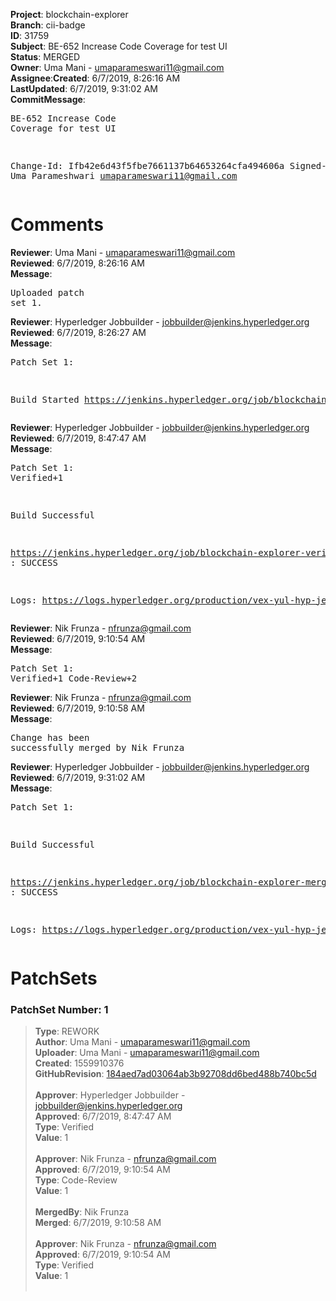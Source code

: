 <strong>Project</strong>: blockchain-explorer</br><strong>Branch</strong>: cii-badge<br><strong>ID</strong>: 31759<br><strong>Subject</strong>: BE-652 Increase Code Coverage for test UI<br><strong>Status</strong>: MERGED<br><strong>Owner</strong>: Uma Mani - umaparameswari11@gmail.com<br><strong>Assignee</strong>:<strong>Created</strong>: 6/7/2019, 8:26:16 AM<br><strong>LastUpdated</strong>: 6/7/2019, 9:31:02 AM<br><strong>CommitMessage</strong>:<br><pre>BE-652 Increase Code Coverage for test UI

Change-Id: Ifb42e6d43f5fbe7661137b64653264cfa494606a
Signed-off-by: Uma Parameshwari <umaparameswari11@gmail.com>
</pre><h1>Comments</h1><strong>Reviewer</strong>: Uma Mani - umaparameswari11@gmail.com<br><strong>Reviewed</strong>: 6/7/2019, 8:26:16 AM<br><strong>Message</strong>: <pre>Uploaded patch set 1.</pre><strong>Reviewer</strong>: Hyperledger Jobbuilder - jobbuilder@jenkins.hyperledger.org<br><strong>Reviewed</strong>: 6/7/2019, 8:26:27 AM<br><strong>Message</strong>: <pre>Patch Set 1:

Build Started https://jenkins.hyperledger.org/job/blockchain-explorer-verify-x86_64/197/</pre><strong>Reviewer</strong>: Hyperledger Jobbuilder - jobbuilder@jenkins.hyperledger.org<br><strong>Reviewed</strong>: 6/7/2019, 8:47:47 AM<br><strong>Message</strong>: <pre>Patch Set 1: Verified+1

Build Successful 

https://jenkins.hyperledger.org/job/blockchain-explorer-verify-x86_64/197/ : SUCCESS

Logs: https://logs.hyperledger.org/production/vex-yul-hyp-jenkins-3/blockchain-explorer-verify-x86_64/197</pre><strong>Reviewer</strong>: Nik Frunza - nfrunza@gmail.com<br><strong>Reviewed</strong>: 6/7/2019, 9:10:54 AM<br><strong>Message</strong>: <pre>Patch Set 1: Verified+1 Code-Review+2</pre><strong>Reviewer</strong>: Nik Frunza - nfrunza@gmail.com<br><strong>Reviewed</strong>: 6/7/2019, 9:10:58 AM<br><strong>Message</strong>: <pre>Change has been successfully merged by Nik Frunza</pre><strong>Reviewer</strong>: Hyperledger Jobbuilder - jobbuilder@jenkins.hyperledger.org<br><strong>Reviewed</strong>: 6/7/2019, 9:31:02 AM<br><strong>Message</strong>: <pre>Patch Set 1:

Build Successful 

https://jenkins.hyperledger.org/job/blockchain-explorer-merge-x86_64/114/ : SUCCESS

Logs: https://logs.hyperledger.org/production/vex-yul-hyp-jenkins-3/blockchain-explorer-merge-x86_64/114</pre><h1>PatchSets</h1><h3>PatchSet Number: 1</h3><blockquote><strong>Type</strong>: REWORK<br><strong>Author</strong>: Uma Mani - umaparameswari11@gmail.com<br><strong>Uploader</strong>: Uma Mani - umaparameswari11@gmail.com<br><strong>Created</strong>: 1559910376<br><strong>GitHubRevision</strong>: [184aed7ad03064ab3b92708dd6bed488b740bc5d](https://github.com/hyperledger/blockchain-explorer/commit/184aed7ad03064ab3b92708dd6bed488b740bc5d)<br><br><strong>Approver</strong>: Hyperledger Jobbuilder - jobbuilder@jenkins.hyperledger.org<br><strong>Approved</strong>: 6/7/2019, 8:47:47 AM<br><strong>Type</strong>: Verified<br><strong>Value</strong>: 1<br><br><strong>Approver</strong>: Nik Frunza - nfrunza@gmail.com<br><strong>Approved</strong>: 6/7/2019, 9:10:54 AM<br><strong>Type</strong>: Code-Review<br><strong>Value</strong>: 1<br><br><strong>MergedBy</strong>: Nik Frunza<br><strong>Merged</strong>: 6/7/2019, 9:10:58 AM<br><br><strong>Approver</strong>: Nik Frunza - nfrunza@gmail.com<br><strong>Approved</strong>: 6/7/2019, 9:10:54 AM<br><strong>Type</strong>: Verified<br><strong>Value</strong>: 1<br><br></blockquote>